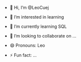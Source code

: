 - 👋 Hi, I’m @LeoCuej
- 👀 I’m interested in learning
- 🌱 I’m currently learning SQL
- 💞️ I’m looking to collaborate on ...

- 😄 Pronouns: Leo
- ⚡ Fun fact: ...

<!---
LeoCuej/LeoCuej is a ✨ special ✨ repository because its `README.md` (this file) appears on your GitHub profile.
You can click the Preview link to take a look at your changes.
--->
